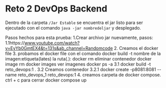 # Reto 2 DevOps Backend 

Dentro de la carpeta `/Jar Estable` se encuentra el jar listo para ser ejecutado con el comando `java -jar nombredeljar` y desplegado.

Pasos hechos para esta prueba:
1.Crear archivo jar nuevamente, pasos:
    1.1https://www.youtube.com/watch?v=EyYb0GmtEX4&t=131s&ab_channel=Randomcode
2. Creamos el docker file
3. probamos el docker file con el comando docker build -t nombre de la imagen:etiqueta(lates)  la ruta(.):
docker rm eliminar contenedor
docker image rm 
docker images ver imagenes
docker ps -a
    3.1 docker build -t reto_devops:1 .
    3.2 Creamos contenedor 
        3.2.1 docker create -p8081:8081 --name reto_devops_1 reto_devops:1
4. creamos carpeta de docker compose. ctrl + c para cerrar
 docker compose up

